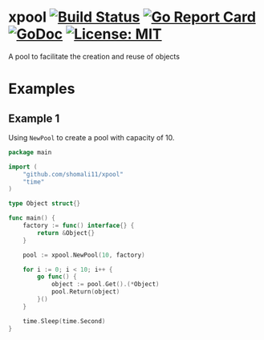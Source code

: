 # xpool [![Build Status](https://travis-ci.com/shomali11/xpool.svg?branch=master)](https://travis-ci.com/shomali11/xpool) [![Go Report Card](https://goreportcard.com/badge/github.com/shomali11/xpool)](https://goreportcard.com/report/github.com/shomali11/xpool) [![GoDoc](https://godoc.org/github.com/shomali11/xpool?status.svg)](https://godoc.org/github.com/shomali11/xpool) [![License: MIT](https://img.shields.io/badge/License-MIT-yellow.svg)](https://opensource.org/licenses/MIT)

A pool to facilitate the creation and reuse of objects

# Examples

## Example 1

Using `NewPool` to create a pool with capacity of 10.

```go
package main

import (
	"github.com/shomali11/xpool"
	"time"
)

type Object struct{}

func main() {
	factory := func() interface{} {
		return &Object{}
	}

	pool := xpool.NewPool(10, factory)

	for i := 0; i < 10; i++ {
		go func() {
			object := pool.Get().(*Object)
			pool.Return(object)
		}()
	}

	time.Sleep(time.Second)
}
```
